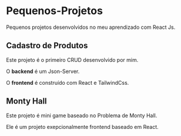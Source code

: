 ﻿# Pequenos-Projetos
  Pequenos projetos desenvolvidos no meu aprendizado com React Js.
 
 
 ## Cadastro de Produtos
  Este projeto é o primeiro CRUD desenvolvido por mim.
  
  O __backend__ é um Json-Server.
  
  O __frontend__ é construído com React e TailwindCss.
  
 ## Monty Hall
  Este projeto é mini game baseado no Problema de Monty Hall.
  
  Ele é um projeto exepcionalmente frontend baseado em React.
